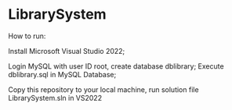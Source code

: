 # LibrarySystem
How to run:

Install Microsoft Visual Studio 2022;

Login MySQL with user ID root, create database dblibrary; Execute dblibrary.sql in MySQL Database;

Copy this repository to your local machine, run solution file LibrarySystem.sln in VS2022

